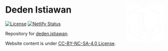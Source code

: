 # Deden Istiawan <img src="assets/images/icon2.png" align="right" width="120" />

<!-- badges: start -->
[![License](https://img.shields.io/github/license/mcanouil/mickael.canouil.fr)](LICENSE)
[![Netlify Status](https://api.netlify.com/api/v1/badges/6cd93e0e-b6cc-4e0c-900a-e0c09f7c1ec0/deploy-status)](https://app.netlify.com/sites/mickaelcanouil/deploys)
<!-- badges: end -->

Repository for [deden.istiawan](https://dedenistiawan.netlify.app/).

Website content is under [CC-BY-NC-SA-4.0 License](https://creativecommons.org/licenses/by-nc-sa/4.0/).
